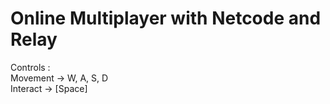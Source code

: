 # Online Multiplayer with Netcode and Relay
 
Controls :
<br />
Movement -> W, A, S, D
<br />
Interact -> [Space]

